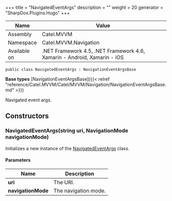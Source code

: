 

+++
title = "NavigatedEventArgs" 
description = ""
weight = 20
generator = "SharpDox.Plugins.Hugo"
+++

Name|Value
---|---
Assembly|Catel.MVVM
Namespace|Catel.MVVM.Navigation
Available on|.NET Framework 4.5, .NET Framework 4.6, Xamarin - Android, Xamarin - iOS

```
public class NavigatedEventArgs : NavigationEventArgsBase
```

**Base types**
[NavigationEventArgsBase]({{< relref "reference/Catel.MVVM/Catel/MVVM/Navigation/NavigationEventArgsBase.md" >}})

Navigated event args.

## Constructors

### NavigatedEventArgs(string uri, NavigationMode navigationMode)

Initializes a new instance of the [NavigatedEventArgs](#) class.

#### Parameters

Name|Description
---|---
**uri**|The URI.
**navigationMode**|The navigation mode.

